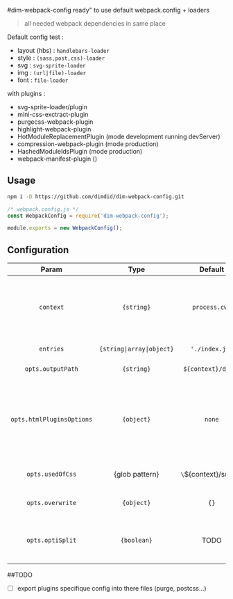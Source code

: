 #dim-webpack-config
ready" to use default webpack.config + loaders

> all needed webpack dependencies in same place

Default config test :  
- layout (hbs) : `handlebars-loader`
- style :        `(sass,post,css)-loader`
- svg :          `svg-sprite-loader`
- img :          `(url|file)-loader`
- font :         `file-loader`

with plugins :  
- svg-sprite-loader/plugin
- mini-css-exctract-plugin
- purgecss-webpack-plugin
- highlight-webpack-plugin
- HotModuleReplacementPlugin (mode development running devServer)
- compression-webpack-plugin (mode production)
- HashedModuleIdsPlugin      (mode production)
- webpack-manifest-plugin    ()

## Usage
~~~sh
npm i -D https://github.com/dimdid/dim-webpack-config.git
~~~

~~~js
/* webpack.config.js */
const WebpackConfig = require('dim-webpack-config');

module.exports = new WebpackConfig();
~~~

## Configuration


Param | Type | Default | Description
:---: | :---: | :-----: | :---------
`context` | `{string}` | `process.cwd` | Root for paths resolution.<br>All relatives path are relative to him.
`entries` | `{string\|array\|object}` | `'./index.js'` | Entries paths
`opts.outputPath` | `{string}` | `${context}/dist\` | Absolute output path
`opts.htmlPluginsOptions` | `{object}` | `none` | Option for html-webpack-plugin.<br>if none is passed, webpack don't use that plugin.
`opts.usedOfCss` | {glob pattern} | `\`${context}/src/*\`` | path where find usage of styles
`opts.overwrite` | `{object}` | `{}` | Overwrite defaults properties.
`opts.optiSplit` | `{boolean}` | TODO | split runtime, core(initial) and vendors

##TODO

- [ ] export plugins specifique config into there files (purge, postcss...)
